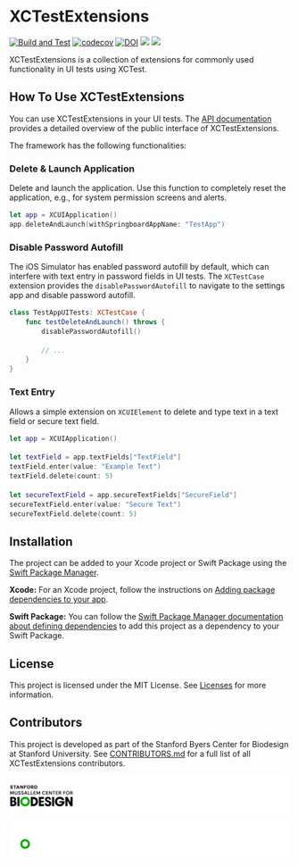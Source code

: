 <!--
                  
This source file is part of the XCTestExtensions open source project

SPDX-FileCopyrightText: 2022 Stanford University and the project authors (see CONTRIBUTORS.md)

SPDX-License-Identifier: MIT
             
-->

# XCTestExtensions

[![Build and Test](https://github.com/StanfordBDHG/XCTestExtensions/actions/workflows/build-and-test.yml/badge.svg)](https://github.com/StanfordBDHG/XCTestExtensions/actions/workflows/build-and-test.yml)
[![codecov](https://codecov.io/gh/StanfordBDHG/XCTestExtensions/branch/main/graph/badge.svg?token=dF75iJxl45)](https://codecov.io/gh/StanfordBDHG/XCTestExtensions)
[![DOI](https://zenodo.org/badge/597215549.svg)](https://zenodo.org/badge/latestdoi/597215549)
[![](https://img.shields.io/endpoint?url=https%3A%2F%2Fswiftpackageindex.com%2Fapi%2Fpackages%2FStanfordBDHG%2FXCTestExtensions%2Fbadge%3Ftype%3Dswift-versions)](https://swiftpackageindex.com/StanfordBDHG/XCTestExtensions)
[![](https://img.shields.io/endpoint?url=https%3A%2F%2Fswiftpackageindex.com%2Fapi%2Fpackages%2FStanfordBDHG%2FXCTestExtensions%2Fbadge%3Ftype%3Dplatforms)](https://swiftpackageindex.com/StanfordBDHG/XCTestExtensions)

XCTestExtensions is a collection of extensions for commonly used functionality in UI tests using XCTest.


## How To Use XCTestExtensions

You can use XCTestExtensions in your UI tests. The [API documentation](https://swiftpackageindex.com/StanfordBDHG/XCTestExtensions/documentation) provides a detailed overview of the public interface of XCTestExtensions.

The framework has the following functionalities:

### Delete & Launch Application

Delete and launch the application. Use this function to completely reset the application, e.g., for system permission screens and alerts.
```swift
let app = XCUIApplication()
app.deleteAndLaunch(withSpringboardAppName: "TestApp")
```


### Disable Password Autofill

The iOS Simulator has enabled password autofill by default, which can interfere with text entry in password fields in UI tests. The `XCTestCase` extension provides the `disablePasswordAutofill` to navigate to the settings app and disable password autofill.
```swift
class TestAppUITests: XCTestCase {
    func testDeleteAndLaunch() throws {
        disablePasswordAutofill()
        
        // ...
    }
}
```


### Text Entry

Allows a simple extension on `XCUIElement` to delete and type text in a text field or secure text field.
```swift
let app = XCUIApplication()

let textField = app.textFields["TextField"]
textField.enter(value: "Example Text")
textField.delete(count: 5)

let secureTextField = app.secureTextFields["SecureField"]
secureTextField.enter(value: "Secure Text")
secureTextField.delete(count: 5)
```


## Installation

The project can be added to your Xcode project or Swift Package using the [Swift Package Manager](https://github.com/apple/swift-package-manager).

**Xcode:** For an Xcode project, follow the instructions on [Adding package dependencies to your app](https://developer.apple.com/documentation/xcode/adding-package-dependencies-to-your-app).

**Swift Package:** You can follow the [Swift Package Manager documentation about defining dependencies](https://github.com/apple/swift-package-manager/blob/main/Documentation/Usage.md#defining-dependencies) to add this project as a dependency to your Swift Package.


## License

This project is licensed under the MIT License. See [Licenses](https://github.com/StanfordBDHG/XCTestExtensions/tree/main/LICENSES) for more information.


## Contributors

This project is developed as part of the Stanford Byers Center for Biodesign at Stanford University.
See [CONTRIBUTORS.md](https://github.com/StanfordBDHG/XCTestExtensions/tree/main/CONTRIBUTORS.md) for a full list of all XCTestExtensions contributors.

![Stanford Byers Center for Biodesign Logo](https://raw.githubusercontent.com/StanfordBDHG/.github/main/assets/biodesign-footer-light.png#gh-light-mode-only)
![Stanford Byers Center for Biodesign Logo](https://raw.githubusercontent.com/StanfordBDHG/.github/main/assets/biodesign-footer-dark.png#gh-dark-mode-only)
